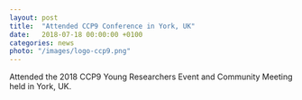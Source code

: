 ```yaml
---
layout: post
title:  "Attended CCP9 Conference in York, UK"
date:   2018-07-18 00:00:00 +0100
categories: news
photo: "/images/logo-ccp9.png"
---
```


Attended the 2018 CCP9  Young Researchers Event and Community Meeting held in York, UK.  
